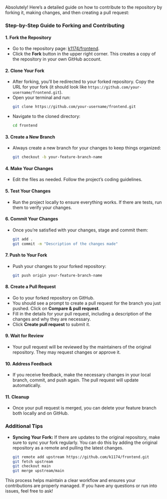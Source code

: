 Absolutely! Here’s a detailed guide on how to contribute to the repository by forking it, making changes, and then creating a pull request:

### Step-by-Step Guide to Forking and Contributing

#### 1. **Fork the Repository**
   - Go to the repository page: [k1174/frontend](https://github.com/k1174/frontend).
   - Click the **Fork** button in the upper right corner. This creates a copy of the repository in your own GitHub account.

#### 2. **Clone Your Fork**
   - After forking, you’ll be redirected to your forked repository. Copy the URL for your fork (it should look like `https://github.com/your-username/frontend.git`).
   - Open your terminal and run:
     ```bash
     git clone https://github.com/your-username/frontend.git
     ```
   - Navigate to the cloned directory:
     ```bash
     cd frontend
     ```

#### 3. **Create a New Branch**
   - Always create a new branch for your changes to keep things organized:
     ```bash
     git checkout -b your-feature-branch-name
     ```

#### 4. **Make Your Changes**
   - Edit the files as needed. Follow the project’s coding guidelines.

#### 5. **Test Your Changes**
   - Run the project locally to ensure everything works. If there are tests, run them to verify your changes.

#### 6. **Commit Your Changes**
   - Once you’re satisfied with your changes, stage and commit them:
     ```bash
     git add .
     git commit -m "Description of the changes made"
     ```

#### 7. **Push to Your Fork**
   - Push your changes to your forked repository:
     ```bash
     git push origin your-feature-branch-name
     ```

#### 8. **Create a Pull Request**
   - Go to your forked repository on GitHub.
   - You should see a prompt to create a pull request for the branch you just pushed. Click on **Compare & pull request**.
   - Fill in the details for your pull request, including a description of the changes and why they are necessary.
   - Click **Create pull request** to submit it.

#### 9. **Wait for Review**
   - Your pull request will be reviewed by the maintainers of the original repository. They may request changes or approve it.

#### 10. **Address Feedback**
   - If you receive feedback, make the necessary changes in your local branch, commit, and push again. The pull request will update automatically.

#### 11. **Cleanup**
   - Once your pull request is merged, you can delete your feature branch both locally and on GitHub.

### Additional Tips
- **Syncing Your Fork:** If there are updates to the original repository, make sure to sync your fork regularly. You can do this by adding the original repository as a remote and pulling the latest changes.
  ```bash
  git remote add upstream https://github.com/k1174/frontend.git
  git fetch upstream
  git checkout main
  git merge upstream/main
  ```

This process helps maintain a clear workflow and ensures your contributions are properly managed. If you have any questions or run into issues, feel free to ask!